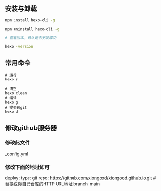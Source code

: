 ## 安装与卸载
```sh
npm install hexo-cli -g

npm uninstall hexo-cli -g

# 查看版本，确认是否安装成功

hexo -version
```
## 常用命令
```shell
# 运行
hexo s
```
```shell
# 清空
hexo clean
# 编译
hexo g
# 提交到git
hexo d
```



## 修改github服务器

### 修改此文件

_config.yml

### 修改下面的地址即可

deploy:
  type: git
  repo: https://github.com/xiongood/xiongood.github.io.git   #替换成你自己仓库的HTTP URL地址
  branch: main
